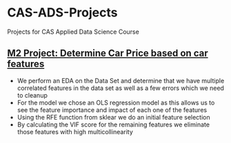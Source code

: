 # CAS-ADS-Projects
Projects for CAS Applied Data Science Course
## [M2 Project: Determine Car Price based on car features](https://github.com/lenos16/CAS-ADS-Projects/tree/main/M2%20Project)
* We perform an EDA on the Data Set and determine that we have multiple correlated features in the data set as well as a few errors which we need to cleanup
* For the model we chose an OLS regression model as this allows us to see the feature importance and impact of each one of the features
* Using the RFE function from sklear we do an initial feature selection 
* By calculating the VIF score for the remaining features we eliminate those features with high multicollinearity 
